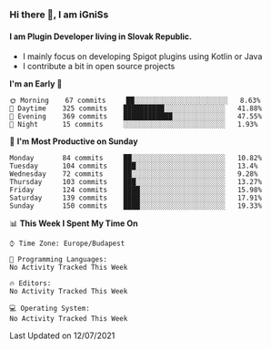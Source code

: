 ### Hi there 👋, I am iGniSs

#### I am Plugin Developer living in Slovak Republic.
- I mainly focus on developing Spigot plugins using Kotlin or Java
- I contribute a bit in open source projects

<!--START_SECTION:waka-->
**I'm an Early 🐤** 

```text
🌞 Morning    67 commits     ██░░░░░░░░░░░░░░░░░░░░░░░   8.63% 
🌆 Daytime    325 commits    ██████████░░░░░░░░░░░░░░░   41.88% 
🌃 Evening    369 commits    ████████████░░░░░░░░░░░░░   47.55% 
🌙 Night      15 commits     ░░░░░░░░░░░░░░░░░░░░░░░░░   1.93%

```
📅 **I'm Most Productive on Sunday** 

```text
Monday       84 commits     ██░░░░░░░░░░░░░░░░░░░░░░░   10.82% 
Tuesday      104 commits    ███░░░░░░░░░░░░░░░░░░░░░░   13.4% 
Wednesday    72 commits     ██░░░░░░░░░░░░░░░░░░░░░░░   9.28% 
Thursday     103 commits    ███░░░░░░░░░░░░░░░░░░░░░░   13.27% 
Friday       124 commits    ████░░░░░░░░░░░░░░░░░░░░░   15.98% 
Saturday     139 commits    ████░░░░░░░░░░░░░░░░░░░░░   17.91% 
Sunday       150 commits    ████░░░░░░░░░░░░░░░░░░░░░   19.33%

```


📊 **This Week I Spent My Time On** 

```text
⌚︎ Time Zone: Europe/Budapest

💬 Programming Languages: 
No Activity Tracked This Week

🔥 Editors: 
No Activity Tracked This Week

💻 Operating System: 
No Activity Tracked This Week

```


 Last Updated on 12/07/2021
<!--END_SECTION:waka-->